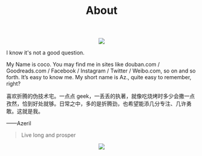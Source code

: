 ﻿---
layout: page
title: "About"
description: "嘿，是我啦"
header-img: "img/autumn.jpg"
---

<center>
    <p><img src="http://dreamofbook.qiniudn.com/Zero.png" align="center"></p>
</center>

I know it's not a good question.

My Name is coco. You may find me in sites like douban.com / Goodreads.com / Facebook / Instagram / Twitter / Weibo.com, so on and so forth. It’s easy to know me. My short name is Az., quite easy to remember, right?

喜欢折腾的伪技术宅。一点点 geek，一丢丢的执著，就像吃烧烤时多少会撒一点孜然，恰到好处就够。日常之中，多的是折腾劲，也希望能添几分专注、几许勇敢。这就是我。

——Azeril


> Live long and prosper

<center>
    <p><img src="http://dreamofbook.qiniudn.com/hacker.png" align="center"></p>
</center>
